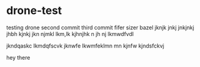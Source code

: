 # drone-test
testing drone second commit third commit 
fifer sizer
bazel
jknjk
jnkj
jnkjnkj
jhbh
kjnkj
jkn
njmkl
lkm,lk
kjhnjhk n jh nj
lkmwdfvdl 

jkndqaskc
lkmdqfscvk 
jknwfe
lkwmfeklmn mn kjnfw
kjndsfckvj

hey
there
